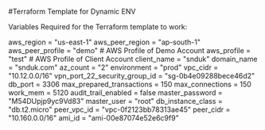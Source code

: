 #Terraform Template for Dynamic ENV 

Variables Required for the Terraform template to work: 

aws_region = "us-east-1"
aws_peer_region = "ap-south-1"    
aws_peer_profile = "demo"         # AWS Profile of Demo Account
aws_profile = "test"              # AWS Profile of Client Account
client_name = "snduk"
domain_name = "snduk.com"
az_count = "2"
environment = "prod"
vpc_cidr = "10.12.0.0/16"
vpn_port_22_security_group_id = "sg-0b4e09288bece46d2"
db_port = 3306
max_prepared_transactions = 150
max_connections = 150
work_mem = 5120
audit_trail_enabled = false
master_password = "M54DUpjp9yc9Vd83"
master_user = "root"
db_instance_class = "db.t2.micro"
peer_vpc_id = "vpc-0f2123bb78313ae45"
peer_cidr = "10.160.0.0/16"
ami_id = "ami-00e87074e52e6c9f9"
######

